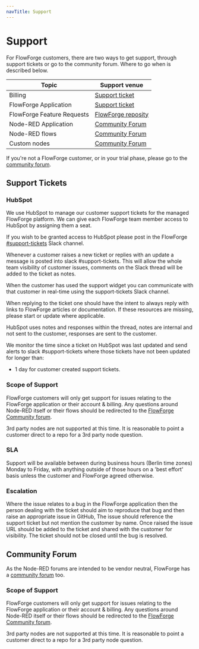 ```yaml
---
navTitle: Support
---
```


# Support

For FlowForge customers, there are two ways to get support, through support tickets
or go to the community forum. Where to go when is described below.

| Topic | Support venue |
|---|---|
| Billing | [Support ticket][support-tickets] |
| FlowForge Application | [Support ticket][support-tickets] |
| FlowForge Feature Requests | [FlowForge reposity](https://github.com/flowforge/flowforge/issues) |
| Node-RED Application | [Community Forum][support-forum] |
| Node-RED flows | [Community Forum][support-forum] |
| Custom nodes | [Community Forum][support-forum] |

If you're not a FlowForge customer, or in your trial phase, please go to the
[community forum][support-forum].

## Support Tickets

### HubSpot

We use HubSpot to manage our customer support tickets for the managed FlowForge platform. We can give each FlowForge team member access to HubSpot by assigning them a seat. 

If you wish to be granted access to HubSpot please post in the FlowForge
[#support-tickets](https://flowforgeworkspace.slack.com/archives/C031K13FLDD) Slack channel.

Whenever a customer raises a new ticket or replies with an update a message is
posted into slack #support-tickets.
This will allow the whole team visibility of customer issues, comments on the
Slack thread will be added to the ticket as notes.

When the customer has used the support widget you can communicate with that customer in real-time using the support-tickets Slack channel.

When replying to the ticket one should have the intent to always reply with links
to FlowForge articles or documentation. If these resources are missing, please
start or update where applicable.

HubSpot uses notes and responses within the thread, notes are internal and not sent to the customer, responses are sent to the customer.

We monitor the time since a ticket on HubSpot was last updated and send alerts to slack #support-tickets where those tickets have not been updated for longer than:

 - 1 day for customer created support tickets.

### Scope of Support

FlowForge customers will only get support for issues relating to the FlowForge
application or their account & billing. Any questions around Node-RED
itself or their flows should be redirected to the
[FlowForge Community forum][support-forum].

3rd party nodes are not supported at this time. It is reasonable to point a
customer direct to a repo for a 3rd party node question.

### SLA

Support will be available between during business hours (Berlin time zones)
Monday to Friday, with anything outside of those hours on a 'best effort' basis
unless the customer and FlowForge agreed otherwise.

### Escalation

Where the issue relates to a bug in the FlowForge application then the person
dealing with the ticket should aim to reproduce that bug and then raise an
appropriate issue in GitHub, The issue should reference the support ticket but
not mention the customer by name. Once raised the issue URL should be added to
the ticket and shared with the customer for visibility. The ticket should not be
closed until the bug is resolved.

## Community Forum

As the Node-RED forums are intended to be vendor neutral, FlowForge has a
[community forum][support-forum] too.

### Scope of Support

FlowForge customers will only get support for issues relating to the FlowForge
application or their account & billing. Any questions around Node-RED
itself or their flows should be redirected to the
[FlowForge Community forum][support-forum].

3rd party nodes are not supported at this time. It is reasonable to point a
customer direct to a repo for a 3rd party node question.

[support-tickets]: ../../support/
[support-forum]: https://community.flowforge.com